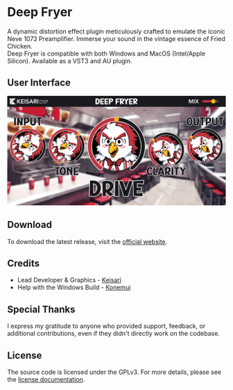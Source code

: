 # Deep Fryer
A dynamic distortion effect plugin meticulously crafted to emulate the iconic Neve 1073 Preamplifier. Immerse your sound in the vintage essence of Fried Chicken.
<br>
Deep Fryer is compatible with both Windows and MacOS (Intel/Apple Silicon). Available as a VST3 and AU plugin.

## User Interface
![User Interface](Docs/User_Interface.jpg)

## Download
To download the latest release, visit the [official website](https://eemilahonen.github.io/plugins/deep-fryer).

[//]: # (## Changelog)
[//]: # (#### Version 1.0.0)
[//]: # (- Release)

## Credits
- Lead Developer & Graphics - [Keisari](https://github.com/EemilAhonen)
- Help with the Windows Build - [Konemui](https://github.com/Konemui-dev)

## Special Thanks
I express my gratitude to anyone who provided support, feedback, or additional contributions, even if they didn't directly work on the codebase.

## License
The source code is licensed under the GPLv3. For more details, please see the [license documentation](LICENSE).